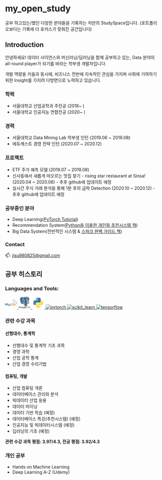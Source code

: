 # my_open_study
공부 하고있는/했던 다양한 분야들을 기록하는 저만의 StudySpace입니다.
(포트폴리오보다는 기록에 더 포커스가 맞춰진 공간입니다)

## Introduction
안녕하세요! 데이터 사이언스와 머신러닝/딥러닝을 함께 공부하고 있는, Data 분야의 all-round player가 되기를 바라는 학부생 개발자입니다.

개발 역량을 키움과 동시에, 비즈니스 전반에 지속적인 관심을 가지며 사회에 기여하기 위한 Insight를 가지려 다방면으로 노력하고 있습니다.

### 학력
* 서울대학교 산업공학과 주전공 (2018~ )
* 서울대학교 인공지능 연합전공 (2020~ )

### 경력
* 서울대학교 Data Mining Lab 학부생 인턴 (2019.06 ~ 2019.08)
* 에듀캐스트 경영 전략 인턴 (2020.07 ~ 2020.12)

### 프로젝트
* ETF 주가 예측 모델 (2019.07 ~ 2019.08)
* 신사동에서 새롭게 떠오르는 맛집 찾기 - rising star restaurant at Sinsa! (2020.04 ~ 2020.06) - 추후 github에 업데이트 예정
* 실시간 주식 거래 분석을 통해 1분 후의 급락 Detection (2020.10 ~ 2020.12) - 추후 github에 업데이트 예정

### 공부중인 분야
* Deep Learning([PyTorch Tutorial](https://pytorch.org/tutorials/index.html))
* Recommendation System([Python을 이용한 개인화 추천시스템 책](http://www.yes24.com/Product/Goods/92150193))
* Big Data System(전반적인 시스템 & [스파크 완벽 가이드 책](http://www.yes24.com/Product/Goods/67116641))

### Contact
📫: jisu980825@gmail.com


## 공부 히스토리

<h3 align="left">Languages and Tools:</h3>
<p align="left"> <a href="https://www.mysql.com/" target="_blank"> <img src="https://raw.githubusercontent.com/devicons/devicon/master/icons/mysql/mysql-original-wordmark.svg" alt="mysql" width="40" height="40"/> </a> <a href="https://www.postgresql.org" target="_blank"> <img src="https://raw.githubusercontent.com/devicons/devicon/master/icons/postgresql/postgresql-original-wordmark.svg" alt="postgresql" width="40" height="40"/> </a> <a href="https://www.python.org" target="_blank"> <img src="https://raw.githubusercontent.com/devicons/devicon/master/icons/python/python-original.svg" alt="python" width="40" height="40"/> </a> <a href="https://pytorch.org/" target="_blank"> <img src="https://www.vectorlogo.zone/logos/pytorch/pytorch-icon.svg" alt="pytorch" width="40" height="40"/> </a> <a href="https://scikit-learn.org/" target="_blank"> <img src="https://upload.wikimedia.org/wikipedia/commons/0/05/Scikit_learn_logo_small.svg" alt="scikit_learn" width="40" height="40"/> </a> <a href="https://www.tensorflow.org" target="_blank"> <img src="https://www.vectorlogo.zone/logos/tensorflow/tensorflow-icon.svg" alt="tensorflow" width="40" height="40"/> </a> </p>

### 관련 수강 과목
####  선형대수, 통계학
- 선형대수 및 통계학 기초 과목
- 경영 과학
- 산업 공학 통계
- 산업 경영 수리기법

#### 컴퓨팅, 개발
- 산업 컴퓨팅 개론
- 데이터베이스 관리와 분석
- 빅데이터 산업 응용
- 데이터 마이닝
- 데이터 기반 학습 (예정)
- 데이터베이스 특강(추천시스템) (예정)
- 인공지능 및 빅데이터시스템 (예정)
- 딥러닝의 기초 (예정)

**관련 수강 과목 평점: 3.97/4.3, 전공 평점: 3.92/4.3**

### 개인 공부
- Hands on Machine Learning
- Deep Learning A-Z (Udemy)
